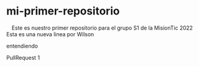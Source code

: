 # mi-primer-repositorio
<div align="center">
Este es nuestro primer repositorio para el grupo S1 de la MisionTic 2022
</div>
Esta es una nueva linea por Wilson

entendiendo

PullRequest 1

